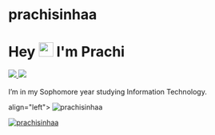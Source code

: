 # prachisinhaa
#  Hey <img src="https://github.com/TheDudeThatCode/TheDudeThatCode/blob/master/Assets/Hi.gif" width="29px"> I'm Prachi

 <a href="https://www.linkedin.com/in/prachi-s-79412b226/">
   <img src="https://img.shields.io/badge/LinkedIn-0077B5?style=for-the-badge&logo=linkedin&logoColor=white" /> 
  </a> 
 <a href="mailto:prachisinha1608@gmail.com">
   <img src="https://img.shields.io/badge/Gmail-D14836?style=for-the-badge&logo=gmail&logoColor=white"   />
 </a>
 <br> <br>
  I’m in my Sophomore year studying Information Technology. <br />
  
 align="left"> <img src="https://komarev.com/ghpvc/?username=prachisinhaa&label=Profile%20views&color=0e75b6&style=flat" alt="prachisinhaa" /> </p>

 <a href="https://github.com/ryo-ma/github-profile-trophy"><img src="https://github-profile-trophy.vercel.app/?username=prachisinhaa" alt="prachisinhaa" /></a> </p>

